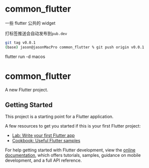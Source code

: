 # common_flutter

一些 flutter 公共的 widget

打标签推送会自动发布到`pub.dev`

```bash
git tag v0.0.1
(base) jason@jasonMacPro common_flutter % git push origin v0.0.1
```

flutter run -d macos

# common_flutter

A new Flutter project.

## Getting Started

This project is a starting point for a Flutter application.

A few resources to get you started if this is your first Flutter project:

- [Lab: Write your first Flutter app](https://docs.flutter.dev/get-started/codelab)
- [Cookbook: Useful Flutter samples](https://docs.flutter.dev/cookbook)

For help getting started with Flutter development, view the
[online documentation](https://docs.flutter.dev/), which offers tutorials,
samples, guidance on mobile development, and a full API reference.
